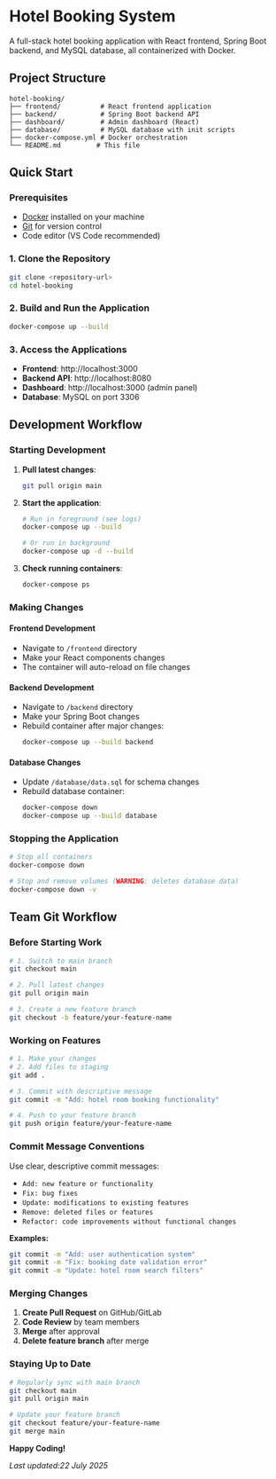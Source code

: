 # Hotel Booking System

A full-stack hotel booking application with React frontend, Spring Boot backend, and MySQL database, all containerized with Docker.

## Project Structure

```
hotel-booking/
├── frontend/          # React frontend application
├── backend/           # Spring Boot backend API
├── dashboard/         # Admin dashboard (React)
├── database/          # MySQL database with init scripts
├── docker-compose.yml # Docker orchestration
└── README.md         # This file
```

## Quick Start

### Prerequisites
- [Docker](https://www.docker.com/get-started) installed on your machine
- [Git](https://git-scm.com/) for version control
- Code editor (VS Code recommended)

### 1. Clone the Repository
```bash
git clone <repository-url>
cd hotel-booking
```

### 2. Build and Run the Application
```bash
docker-compose up --build
```

### 3. Access the Applications
- **Frontend**: http://localhost:3000
- **Backend API**: http://localhost:8080
- **Dashboard**: http://localhost:3000 (admin panel)
- **Database**: MySQL on port 3306

## Development Workflow

### Starting Development
1. **Pull latest changes**:
   ```bash
   git pull origin main
   ```

2. **Start the application**:
   ```bash
   # Run in foreground (see logs)
   docker-compose up --build
   
   # Or run in background
   docker-compose up -d --build
   ```

3. **Check running containers**:
   ```bash
   docker-compose ps
   ```

### Making Changes

#### Frontend Development
- Navigate to `/frontend` directory
- Make your React components changes
- The container will auto-reload on file changes

#### Backend Development
- Navigate to `/backend` directory
- Make your Spring Boot changes
- Rebuild container after major changes:
  ```bash
  docker-compose up --build backend
  ```

#### Database Changes
- Update `/database/data.sql` for schema changes
- Rebuild database container:
  ```bash
  docker-compose down
  docker-compose up --build database
  ```

### Stopping the Application
```bash
# Stop all containers
docker-compose down

# Stop and remove volumes (WARNING: deletes database data)
docker-compose down -v
```

## Team Git Workflow

### Before Starting Work
```bash
# 1. Switch to main branch
git checkout main

# 2. Pull latest changes
git pull origin main

# 3. Create a new feature branch
git checkout -b feature/your-feature-name
```

### Working on Features
```bash
# 1. Make your changes
# 2. Add files to staging
git add .

# 3. Commit with descriptive message
git commit -m "Add: hotel room booking functionality"

# 4. Push to your feature branch
git push origin feature/your-feature-name
```

### Commit Message Conventions
Use clear, descriptive commit messages:
- `Add: new feature or functionality`
- `Fix: bug fixes`
- `Update: modifications to existing features`
- `Remove: deleted files or features`
- `Refactor: code improvements without functional changes`

**Examples:**
```bash
git commit -m "Add: user authentication system"
git commit -m "Fix: booking date validation error"
git commit -m "Update: hotel room search filters"
```

### Merging Changes
1. **Create Pull Request** on GitHub/GitLab
2. **Code Review** by team members
3. **Merge** after approval
4. **Delete feature branch** after merge

### Staying Up to Date
```bash
# Regularly sync with main branch
git checkout main
git pull origin main

# Update your feature branch
git checkout feature/your-feature-name
git merge main
```

**Happy Coding!**

*Last updated:22 July 2025*